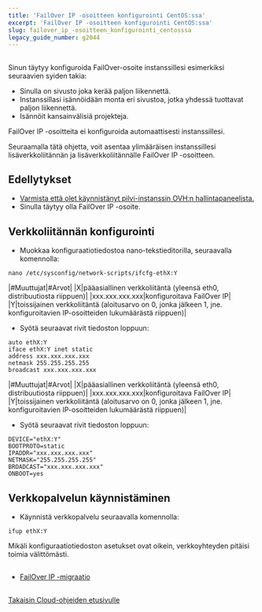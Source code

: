 ```yaml
---
title: 'FailOver IP -osoitteen konfigurointi CentOS:ssa'
excerpt: 'FailOver IP -osoitteen konfigurointi CentOS:ssa'
slug: failover_ip_-osoitteen_konfigurointi_centosssa
legacy_guide_number: g2044
---
```



## 
Sinun täytyy konfiguroida FailOver-osoite instanssillesi esimerkiksi seuraavien syiden takia:

- Sinulla on sivusto joka kerää paljon liikennettä.
- Instanssillasi isännöidään monta eri sivustoa, jotka yhdessä tuottavat paljon liikennettä.
- Isännöit kansainvälisiä projekteja.


FailOver IP -osoitteita ei konfiguroida automaattisesti instanssillesi.

Seuraamalla tätä ohjetta, voit asentaa ylimääräisen instanssillesi lisäverkkoliitännän ja lisäverkkoliitännälle FailOver IP -osoitteen.


## Edellytykset

- [Varmista että olet käynnistänyt pilvi-instanssin OVH:n hallintapaneelista.]({legacy}1775)
- Sinulla täytyy olla FailOver IP -osoite.




## Verkkoliitännän konfigurointi

- Muokkaa konfiguraatiotiedostoa nano-tekstieditorilla, seuraavalla komennolla:

```
nano /etc/sysconfig/network-scripts/ifcfg-ethX:Y
```



|#Muuttujat|#Arvot|
|X|pääasiallinen verkkoliitäntä (yleensä eth0, distribuutiosta riippuen)|
|xxx.xxx.xxx.xxx|konfiguroitava FailOver IP|
|Y|toissijainen verkkoliitäntä (aloitusarvo on 0, jonka jälkeen 1, jne. konfiguroitavien IP-osoitteiden lukumäärästä riippuen)|

- Syötä seuraavat rivit tiedoston loppuun:

```
auto ethX:Y
iface ethX:Y inet static
address xxx.xxx.xxx.xxx
netmask 255.255.255.255
broadcast xxx.xxx.xxx.xxx
```



|#Muuttujat|#Arvot|
|X|pääasiallinen verkkoliitäntä (yleensä eth0, distribuutiosta riippuen)|
|xxx.xxx.xxx.xxx|konfiguroitava FailOver IP|
|Y|toissijainen verkkoliitäntä (aloitusarvo on 0, jonka jälkeen 1, jne. konfiguroitavien IP-osoitteiden lukumäärästä riippuen)|



- Syötä seuraavat rivit tiedoston loppuun:

```
DEVICE="ethX:Y"
BOOTPROTO=static
IPADDR="xxx.xxx.xxx.xxx"
NETMASK="255.255.255.255"
BROADCAST="xxx.xxx.xxx.xxx"
ONBOOT=yes
```





## Verkkopalvelun käynnistäminen

- Käynnistä verkkopalvelu seuraavalla komennolla:

```
ifup ethX:Y
```



Mikäli konfiguraatiotiedoston asetukset ovat oikein, verkkoyhteyden pitäisi toimia välittömästi.


## 

- [FailOver IP -migraatio]({legacy}1890)




## 
[Takaisin Cloud-ohjeiden etusivulle]({legacy}1785)

